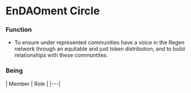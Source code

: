 # EnDAOment Circle

### Function
- To ensure under represented communities have a voice in the Regen network through an equitable and just token distribution, and to build relationships with these communtites. 

### Being
| Member | Role |
|---|